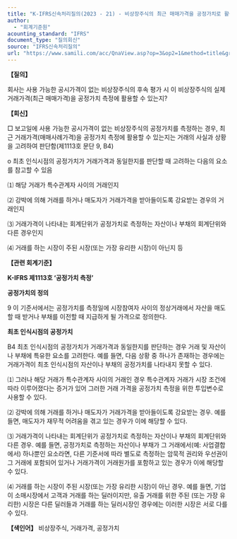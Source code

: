 ```yaml
---
title: "K-IFRS신속처리질의(2023 - 21) - 비상장주식의 최근 매매가격을 공정가치로 활용할 수 있는지"
author:
  - "회계기준원"
acounting_standard: "IFRS"
document_type: "질의회신"
source: "IFRS신속처리질의"
url: "https://www.samili.com/acc/QnaView.asp?op=3&op2=1&method=title&group=2124-15;1&orgcode=3&searchword=&page=5&code=K%2DIFRS%EC%8B%A0%EC%86%8D%EC%B2%98%EB%A6%AC%EC%A7%88%EC%9D%98%2D21%3A20230530"
---
```

**【질의】**

  

회사는 사용 가능한 공시가격이 없는 비상장주식의 후속 평가 시 이 비상장주식의 실제 거래가격(최근 매매가격)을 공정가치 측정에 활용할 수 있는지?

  
  

**【회신】**

  

□ 보고일에 사용 가능한 공시가격이 없는 비상장주식의 공정가치를 측정하는 경우, 최근 거래가격(매매사례가격)을 공정가치 측정에 활용할 수 있는지는 거래의 사실과 상황을 고려하여 판단함(제1113호 문단 9, B4)

  

o 최초 인식시점의 공정가치가 거래가격과 동일한지를 판단할 때 고려하는 다음의 요소를 참고할 수 있음

  

⑴ 해당 거래가 특수관계자 사이의 거래인지

⑵ 강박에 의해 거래를 하거나 매도자가 거래가격을 받아들이도록 강요받는 경우의 거래인지

⑶ 거래가격이 나타내는 회계단위가 공정가치로 측정하는 자산이나 부채의 회계단위와 다른 경우인지

⑷ 거래를 하는 시장이 주된 시장(또는 가장 유리한 시장)이 아닌지 등

  
  

**【관련 회계기준】**

  

**K-IFRS 제1113호 ‘공정가치 측정’**

  

**공정가치의 정의**

  

9 이 기준서에서는 공정가치를 측정일에 시장참여자 사이의 정상거래에서 자산을 매도할 때 받거나 부채를 이전할 때 지급하게 될 가격으로 정의한다.

  
  

**최초 인식시점의 공정가치**

  

B4 최초 인식시점의 공정가치가 거래가격과 동일한지를 판단하는 경우 거래 및 자산이나 부채에 특유한 요소를 고려한다. 예를 들면, 다음 상황 중 하나가 존재하는 경우에는 거래가격이 최초 인식시점의 자산이나 부채의 공정가치를 나타내지 못할 수 있다.

  

⑴ 그러나 해당 거래가 특수관계자 사이의 거래인 경우 특수관계자 거래가 시장 조건에 따라 이루어졌다는 증거가 있어 그러한 거래 가격을 공정가치 측정을 위한 투입변수로 사용할 수 있다.

⑵ 강박에 의해 거래를 하거나 매도자가 거래가격을 받아들이도록 강요받는 경우. 예를 들면, 매도자가 재무적 어려움을 겪고 있는 경우가 이에 해당할 수 있다.

⑶ 거래가격이 나타내는 회계단위가 공정가치로 측정하는 자산이나 부채의 회계단위와 다른 경우. 예를 들면, 공정가치로 측정하는 자산이나 부채가 그 거래에서(예: 사업결합에서) 하나뿐인 요소라면, 다른 기준서에 따라 별도로 측정하는 암묵적 권리와 우선권이 그 거래에 포함되어 있거나 거래가격이 거래원가를 포함하고 있는 경우가 이에 해당할 수 있다.

⑷ 거래를 하는 시장이 주된 시장(또는 가장 유리한 시장)이 아닌 경우. 예를 들면, 기업이 소매시장에서 고객과 거래를 하는 딜러이지만, 유출 거래를 위한 주된 (또는 가장 유리한) 시장은 다른 딜러들과 거래를 하는 딜러시장인 경우에는 이러한 시장은 서로 다를 수 있다.

  
  

**【색인어】** 비상장주식, 거래가격, 공정가치
